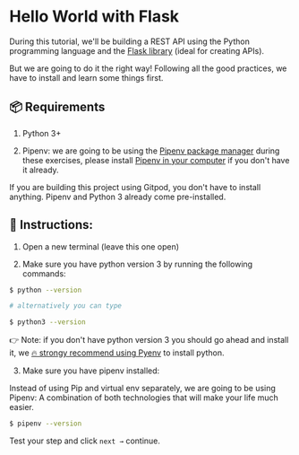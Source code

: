 # Hello World with Flask 

During this tutorial, we'll be building a REST API using the Python programming language and the [Flask library](https://flask.palletsprojects.com/en/1.1.x/) (ideal for creating APIs).

But we are going to do it the right way! Following all the good practices, we have to install and learn some things first.

## 📦 Requirements

1. Python 3+

2. Pipenv: we are going to be using the [Pipenv package manager](https://pipenv-fork.readthedocs.io/en/latest/) during these exercises, please install [Pipenv in your computer](https://github.com/pypa/pipenv#installation) if you don't have it already.

If you are building this project using Gitpod, you don't have to install anything. Pipenv and Python 3 already come pre-installed.

## 📝 Instructions:

1. Open a new terminal (leave this one open)

2. Make sure you have python version 3 by running the following commands:

```bash
$ python --version

# alternatively you can type

$ python3 --version
```


👉 Note: if you don't have python version 3 you should go ahead and install it, we [🔥 strongy recommend using Pyenv](https://github.com/pyenv/pyenv) to install python.

3. Make sure you have pipenv installed:

Instead of using Pip and virtual env separately, we are going to be using Pipenv: A combination of both technologies that will make your life much easier.

```bash
$ pipenv --version
```

Test your step and click `next →` continue.
